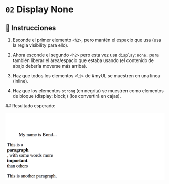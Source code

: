 # `02` Display None

## 📝 Instrucciones

1. Esconde el primer elemento `<h2>`, pero mantén el espacio que usa (usa la regla visibility para ello).

2. Ahora esconde el segundo `<h2>` pero esta vez usa `display:none;` para también liberar el área/espacio que estaba usando (el contenido de abajo debería moverse más arriba).

3. Haz que todos los elementos `<li>` de #myUL se muestren en una línea (inline).

4. Haz que los elementos `strong` (en negrita) se muestren como elementos de bloque (display: block;) (los convertirá en cajas).

## Resultado esperado:

![02-Display-none](../../.learn/assets/ccOZ42Q.png?raw=true)